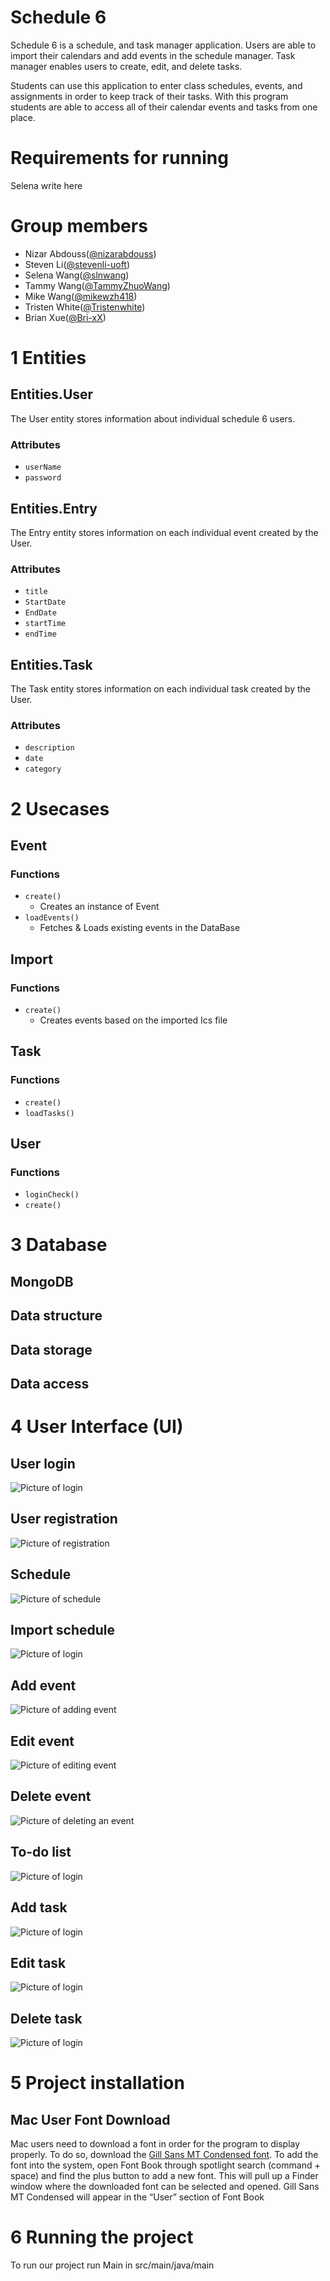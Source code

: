 # Schedule 6

Schedule 6 is a schedule, and task manager application. Users are able to import their calendars and add events in the schedule manager. Task manager enables users to create, edit, and delete tasks.

Students can use this application to enter class schedules, events, and assignments in order to keep track of their tasks. With this program students are able to access all of their calendar events and tasks from one place.

# Requirements for running 
Selena write here 
# Group members
- Nizar Abdouss([@nizarabdouss](https://github.com/nizarabdouss))
- Steven Li([@stevenli-uoft](https://github.com/stevenli-uoft))
- Selena Wang([@slnwang](https://github.com/slnwang))
- Tammy Wang([@TammyZhuoWang](https://github.com/TammyZhuoWang))
- Mike Wang([@mikewzh418](https://github.com/mikewzh418))
- Tristen White([@Tristenwhite](https://github.com/Tristenwhite))
- Brian Xue([@Bri-xX](https://github.com/Bri-xX))

# 1 Entities 

## Entities.User
The User entity stores information about individual schedule 6 users.
### Attributes
* `userName`
* `password`
## Entities.Entry
The Entry entity stores information on each individual event created by the User.
### Attributes
* `title`
* `StartDate`
* `EndDate`
* `startTime`
* `endTime`
## Entities.Task
The Task entity stores information on each individual task created by the User.
### Attributes
* `description`
* `date`
* `category`

# 2 Usecases
## Event 
### Functions
* `create()`
    * Creates an instance of Event 
* `loadEvents()`
    * Fetches & Loads existing events in the DataBase
## Import
### Functions
* `create()`
    * Creates events based on the imported Ics file
## Task 
### Functions
* `create()`
* `loadTasks()`
## User
### Functions
* `loginCheck()`
* `create()`

# 3 Database
## MongoDB
## Data structure
## Data storage
## Data access

# 4 User Interface (UI)
## User login
![Picture of login](image/login.png)
## User registration
![Picture of registration](image/registration.png)
## Schedule
![Picture of schedule](image/schedule.png)
## Import schedule
![Picture of login](image/####.png)
## Add event
![Picture of adding event](image/addEvent.png)
## Edit event
![Picture of editing event](image/editEvent.png)
## Delete event
![Picture of deleting an event](image/delEvent.png)
## To-do list
![Picture of login](image/####.png)
## Add task
![Picture of login](image/task.png)
## Edit task
![Picture of login](image/editTask.png)
## Delete task
![Picture of login](image/####.png)

# 5 Project installation
## Mac User Font Download
Mac users need to download a font in order for the program to display properly. To do so, download the [Gill Sans MT Condensed font](https://www.dafontfree.net/gill-sans-mt-condensed-regular/f64848.htm). To add the font into the system, open Font Book through spotlight search (command + space) and find the plus button to add a new font. This will pull up a Finder window where the downloaded font can be selected and opened. Gill Sans MT Condensed will appear in the “User” section of Font Book

# 6 Running the project
To run our project run Main in src/main/java/main
